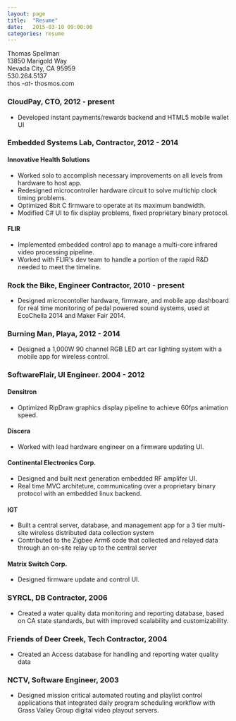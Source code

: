 ```yaml
---
layout: page
title:  "Resume"
date:   2015-03-10 09:00:00
categories: resume
---
```

Thomas Spellman <br>
13850 Marigold Way <br>
Nevada City, CA 95959 <br>
530.264.5137<br>
thos  *-at-*  thosmos.com


### CloudPay, CTO, 2012 - present

* Developed instant payments/rewards backend and HTML5 mobile wallet UI

### Embedded Systems Lab, Contractor, 2012 - 2014

#### Innovative Health Solutions

<ul>
<li>  Worked solo to accomplish necessary improvements on all levels from hardware to host app.</li>
<li>  Redesigned microcontroller hardware circuit to solve multichip clock timing problems.</li>
<li>  Optimized 8bit C firmware to operate at its maximum bandwidth.</li>
<li>  Modified C# UI to fix display problems, fixed proprietary binary protocol.</li>
</ul>

#### FLIR

* Implemented embedded control app to manage a multi-core infrared video processing pipeline.
* Worked with FLIR's dev team to handle a portion of the rapid R&D needed to meet the timeline.

### Rock the Bike, Engineer Contractor, 2010 - present

* Designed microcontoller hardware, firmware, and mobile app dashboard for real time monitoring of pedal powered sound systems, used at EcoChella 2014 and Maker Fair 2014.

### Burning Man, Playa, 2012 - 2014

* Designed a 1,000W 90 channel RGB LED art car lighting system with a mobile app for wireless control.

### SoftwareFlair, UI Engineer. 2004 - 2012

#### Densitron

* Optimized RipDraw graphics display pipeline to achieve 60fps animation speed.

#### Discera

* Worked with lead hardware engineer on a firmware updating UI.

#### Continental Electronics Corp.

* Designed and built next generation embedded RF amplifer UI.
* Real time MVC architeture, communicating over a proprietary binary protocol with an embedded linux backend.

#### IGT

* Built a central server, database, and management app for a 3 tier multi-site wireless distributed data collection system
* Contributed to the Zigbee Arm6 code that collected and relayed data through an on-site relay up to the central server  

#### Matrix Switch Corp.

* Designed firmware update and control UI.

### SYRCL, DB Contractor, 2006

* Created a water quality data monitoring and reporting database, based on CA state standards, but with improved scalability and customizability.

### Friends of Deer Creek, Tech Contractor, 2004

* Created an Access database for handling and reporting water quality data

### NCTV, Software Engineer, 2003

* Designed mission critical automated routing and playlist control applications that integrated daily program scheduling workflow with Grass Valley Group digital video playout servers.

